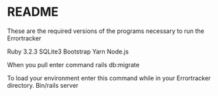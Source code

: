 # README
These are the required versions of the programs necessary to run the Errortracker

Ruby 3.2.3 
SQLite3
Bootstrap
Yarn
Node.js

When you pull enter command rails db:migrate 

To load your environment enter this command while in your Errortracker directory.  Bin/rails server
